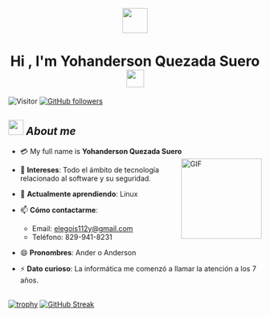 <p align="center"><picture align="center"><img align="center" src = "https://github.com/7oSkaaa/7oSkaaa/blob/main/Images/about_me.gif?raw=true" width = 50px></picture></p>
<h1 align="center"><b>Hi , I'm Yohanderson Quezada Suero </b><img src="https://media.giphy.com/media/hvRJCLFzcasrR4ia7z/giphy.gif" width="35"></h1>

![Visitor](https://visitor-badge.laobi.icu/badge?page_id=Bhargavi-hash.repoName) [![GitHub followers](https://img.shields.io/github/followers/Bhargavi-hash.svg?style=social&label=Follow)](https://github.com/Bhargavi-hash?tab=followers)<br/>

<!--
**Bhargavi-hash/Bhargavi-hash** is a ✨ _special_ ✨ repository because its `README.md` (this file) appears on your GitHub profile.
-->

## <img src="https://media.giphy.com/media/ObNTw8Uzwy6KQ/giphy.gif" width="30px">&nbsp;***About me***

- :credit_card: My full name is **Yohanderson Quezada Suero** <img align="right" alt="GIF" height="160px" src="https://media.giphy.com/media/Ah3zHH7hvsSB2/giphy.gif" />

- 👀 **Intereses**: Todo el ámbito de tecnología relacionado al software y su seguridad.
- 🌱 **Actualmente aprendiendo**: Linux
- 📫 **Cómo contactarme**:
  - Email: [elegois112y@gmail.com](mailto:elegois112y@gmail.com)
  - Teléfono: 829-941-8231
- 😄 **Pronombres**: Ander o Anderson
- ⚡ **Dato curioso**: La informática me comenzó a llamar la atención a los 7 años.
<br></br>

[![trophy](https://github-profile-trophy.vercel.app/?username=elegois112y&title=Commits,Experience,Followers,PullRequest&theme=monokai&margin-w=5&no-bg=true)](https://github.com/ryo-ma/github-profile-trophy)
[![GitHub Streak](https://streak-stats.demolab.com?user=elegois112y&theme=monokai&border_radius=1&card_width=440&background=EB545400)](https://git.io/streak-stats)
